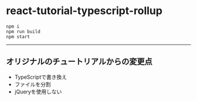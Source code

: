 # react-tutorial-typescript-rollup

    npm i
    npm run build
    npm start

-----

## オリジナルのチュートリアルからの変更点

- TypeScriptで書き換え
- ファイルを分割
- jQueryを使用しない
